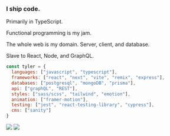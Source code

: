 ### I ship code.

Primarily in TypeScript.

Functional programming is my jam.

The whole web is my domain. Server, client, and database.

Slave to React, Node, and GraphQL.

```javascript
const tyler = {
  languages: ["javascript", "typescript"],
  frameworks: ["react", "next", "vite", "remix", "express"],
  databases: ["postgresql", "mongoDB", "prisma"],
  api: ["graphQL", "REST"],
  styles: ["sass/scss", "tailwind", "emotion"],
  animation: ["framer-motion"],
  testing: ["jest", "react-testing-library", "cypress"],
  cms: ["sanity"]
}
```

<a href="https://linkedin.com/in/tylerbrowndev/"><img src="https://img.shields.io/badge/LinkedIn-0077B5?style=for-the-badge&logo=linkedin&logoColor=white" /></a>
<a href="https://twitter.com/t_brown11b"><img src="https://img.shields.io/badge/Twitter-1DA1F2?style=for-the-badge&logo=twitter&logoColor=white" /></a>

